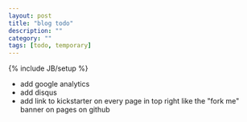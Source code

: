 ```yaml
---
layout: post
title: "blog todo"
description: ""
category: ""
tags: [todo, temporary]
---
```

{% include JB/setup %}
* add google analytics
* add disqus 
* add link to kickstarter on every page in top right like the "fork me" banner on pages on github